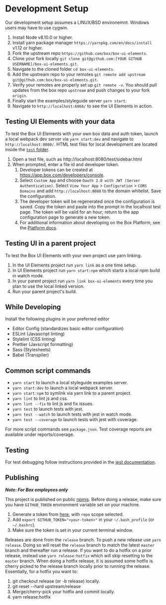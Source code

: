 # Development Setup

Our development setup assumes a LINUX/BSD environemnt. Windows users may have to use cygwin.

1. Install Node v8.10.0 or higher.
2. Install yarn package manager `https://yarnpkg.com/en/docs/install` v1.12 or higher.
3. Fork the upstream repo `https://github.com/box/box-ui-elements`.
4. Clone your fork locally `git clone git@github.com:[YOUR GITHUB USERNAME]/box-ui-elements.git`.
5. Navigate to the cloned folder `cd box-ui-elements`.
6. Add the upstream repo to your remotes `git remote add upstream git@github.com:box/box-ui-elements.git`.
7. Verify your remotes are properly set up `git remote -v`. You should pull updates from the box repo `upstream` and push changes to your fork `origin`.
8. Finally start the examples/styleguide server `yarn start`.
9. Navigate to `http://localhost:6060/` to see the UI Elements in action.

## Testing UI Elements with your data

To test the Box UI Elements with your own box data and auth token, launch a local webpack dev server via `yarn start:dev` and navigate to `http://localhost:8080/`. HTML test files for local development are located inside the [`test` folder](http://localhost:8080/test).

1. Open a test file, such as http://localhost:8080/test/sidebar.html
2. When prompted, enter a file id and developer token.
    1. Developer tokens can be created at https://app.box.com/developers/console.
    2. Select `Custom App` and choose `Oauth 2.0 with JWT (Server Authentication)`. Select `View Your App` > `Configuration` > `CORS Domains` and add `http://localhost:8080` to the domain whitelist. Save the configuration.
    3. The developer token will be regenerated once the configuration is saved. Copy the token and paste into the prompt in the localhost test page. The token will be valid for an hour; return to the app configuration page to generate a new token.
    4. For additional information about developing on the Box Platform, see the [Platform docs](https://developer.box.com/docs/box-ui-elements#section-using-the-box-ui-elements).

## Testing UI in a parent project

To test the Box UI Elements with your own project use yarn linking.

1. In the UI Elements project run `yarn link` as a one time setup.
2. In UI Elements project run `yarn start:npm` which starts a local npm build in watch mode.
3. In your parent project run `yarn link box-ui-elements` every time you plan to use the local linked version.
4. Run your parent project's build.

## While Developing

Install the following plugins in your preferred editor

-   Editor Config (standardizes basic editor configuration)
-   ESLint (Javascript linting)
-   Stylelint (CSS linting)
-   Prettier (Javscript formatting)
-   Sass (Stylesheets)
-   Babel (Transpiler)

## Common script commands

-   `yarn start` to launch a local styleguide examples server.
-   `yarn start:dev` to launch a local webpack server.
-   `yarn start:npm` to symlink via yarn link to a parent project.
-   `yarn lint` to lint js and css.
-   `yarn lint --fix` to lint js and fix issues.
-   `yarn test` to launch tests with jest.
-   `yarn test --watch` to launch tests with jest in watch mode.
-   `yarn test --coverage` to launch tests with jest with coverage.

For more script commands see `package.json`. Test coverage reports are available under reports/coverage.

## Testing

For test debugging follow instructions provided in the [jest documentation](https://facebook.github.io/jest/docs/en/troubleshooting.html).

## Publishing

**_Note: For Box employees only_**

This project is published on public [npmjs](https://www.npmjs.com/package/box-ui-elements). Before doing a release, make sure you have `GITHUB_TOKEN` environment variable set on your machine.

1. Generate a token from [here](https://github.com/settings/tokens/new), with `repo` scope selected.
2. Add `export GITHUB_TOKEN="<your-token>"` in your `~/.bash_profile` (or `~/.bashrc`).
3. Make sure the token is set in your current terminal window.

Releases are done from the `release` branch. To push a new release use `yarn release`. Doing so will reset the `release` branch to match the latest `master` branch and thereafter run a release. If you want to do a hotfix on a prior release, instead use `yarn release:hotfix` which will skip resetting to the `master` branch. When doing a hotfix release, it is assumed some hotfix is cherry picked to the release branch locally prior to running the release. Essentially, for a hotfix you want to:

1. git checkout release (or -b release) locally.
2. git reset --hard upstream/release
3. Merge/cherry-pick your hotfix and commit locally.
4. yarn release:hotfix
